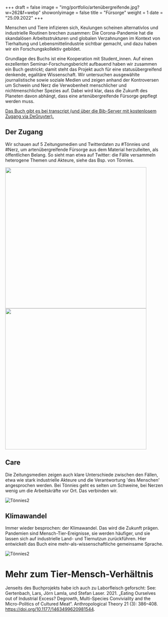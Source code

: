 +++
draft = false
image = "img/portfolio/artenübergreifende.jpg?w=262&f=webp" 
showonlyimage = false
title = "Fürsorge"
weight = 1
date = "25.09.2022"
+++

Menschen und Tiere infizieren sich, Keulungen scheinen alternativlos und industrielle Routinen brechen zusammen: Die Corona-Pandemie hat die skandalösen Arbeitsstrukturen und globalen Verzahnungen im Kontext von Tierhaltung und Lebensmittelindustrie sichtbar gemacht, und dazu haben wir ein Forschungskollektiv gebildet.
<!--more-->
Grundlage des Buchs ist eine Kooperation mit Student_innen. Auf einen exzellenten Seminar-Forschungsbericht aufbauend haben wir zusammen ein Buch gestrickt; damit steht das Projekt auch für eine statusübergreifend denkende, egalitäre Wissenschaft. Wir untersuchen ausgewählte journalistische sowie soziale Medien und zeigen anhand der Kontroversen um Schwein und Nerz die Verwobenheit menschlicher und nichtmenschlicher Spezies auf. Dabei wird klar, dass die Zukunft des Planeten davon abhängt, dass eine artenübergreifende Fürsorge gepflegt werden muss.

[Das Buch gibt es bei transcript (und über die Bib-Server mit kostenlosem Zugang via DeGruyter).](https://www.transcript-verlag.de/978-3-8376-6341-9/artenuebergreifende-fuersorge/)

## Der Zugang
Wir schauen auf 5 Zeitungsmedien und Twitterdaten zu #Tönnies und #Nerz, um artenübergreifende Fürsorge aus dem Material herzulleiten, als öffentlichen Belang. So sieht man etwa auf Twitter: die Fälle versammeln heterogene Themen und Akteure, siehe das Bsp. von Tönnies.

<img src="abb5_kap4_A1.png" width="450">
<img src="bb13_kap5_A1.png" width="450">

## Care
Die Zeitungsmedien zeigen auch klare Unterschiede zwischen den Fällen, etwa wie stark industrielle Akteure und die Verantwortung 'des Menschen' angesprochen werden. Bei Tönnies geht es selten um Schweine, bei Nerzen wenig um die Arbeitskräfte vor Ort. Das verbinden wir.

![Tönnies2](abb4_kap4_A1.png?w=500&f=webp)

## Klimawandel
Immer wieder besprochen: der Klimawandel. Das wird die Zukunft prägen. Pandemien sind Mensch-Tier-Ereignisse, sie werden häufiger, und sie lassen sich auf industrielle Land- und Tiernutzun zurückführen. Hier entwickelt das Buch eine mehr-als-wissenschaftliche gemeinsame Sprache.

![Tönnies2](abb14_kap5_B1.png?w=500&f=webp)


# Mehr zum Tier-Mensch-Verhältnis
Jenseits des Buchprojekts habe ich auch zu Laborfleisch geforscht:
See: Gertenbach, Lars, Jörn Lamla, und Stefan Laser. 2021. „Eating Ourselves out of Industrial Excess? Degrowth, Multi-Species Conviviality and the Micro-Politics of Cultured Meat“. Anthropological Theory 21 (3): 386–408. https://doi.org/10.1177/1463499620981544.

